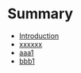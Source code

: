 # Summary

* [Introduction](README.md)
* [xxxxxx](chapter1.md)
* [aaa1](aaa1.md)
* [bbb1](bbb1.md)

